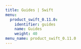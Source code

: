 ```yaml
---
title: Guides | Swift
menu:
  product_swift_0.11.0:
    identifier: guides
    name: Guides
    weight: 40
menu_name: product_swift_0.11.0
---
```

